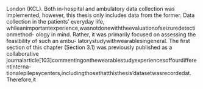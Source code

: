 London (KCL). Both in-hospital and ambulatory data collection was implemented, however,
this thesis only includes data from the former. Data collection in the patients’ everyday life,
whileanimportantexperience,wasnotdonewiththeevaluationofseizuredetectionmethod-
ology in mind. Rather, it was primarily focused on assessing the feasibility of such an ambu-
latorystudywithwearablesingeneral.
The first section of this chapter (Section 3.1) was previously published as a collaborative
journalarticle[103]commentingonthewearablestudyexperiencesoffourdifferentinterna-
tionalepilepsycenters,includingthosethatthisthesis’datasetwasrecordedat. Therefore,it